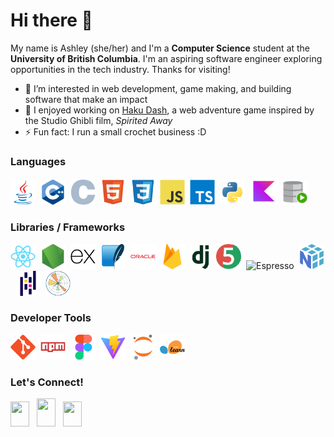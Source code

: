 # Hi there 👋

My name is Ashley (she/her) and I'm a **Computer Science** student at the **University of British Columbia**. 
I'm an aspiring software engineer exploring opportunities in the tech industry. Thanks for visiting!

- 🌱 I’m interested in web development, game making, and building software that make an impact
- 🔭 I enjoyed working on [Haku Dash](https://haku-dash.vercel.app), a web adventure game inspired by the Studio Ghibli film, *Spirited Away*
- ⚡ Fun fact: I run a small crochet business :D
  
### Languages
<img src="https://github.com/devicons/devicon/blob/master/icons/java/java-original.svg" title="Java" alt="Java" width="40" height="40" />&nbsp;
<img src="https://github.com/devicons/devicon/blob/master/icons/cplusplus/cplusplus-original.svg" title="C++" alt="C++" width="40" height="40" />&nbsp;
<img src="https://github.com/devicons/devicon/blob/master/icons/c/c-original.svg" title="C" alt="C" width="40" height="40" />&nbsp;
<img src="https://github.com/devicons/devicon/blob/master/icons/html5/html5-original.svg" title="HTML" alt="HTML" width="40" height="40" />&nbsp;
<img src="https://github.com/devicons/devicon/blob/master/icons/css3/css3-original.svg"  title="CSS" alt="CSS" width="40" height="40" />&nbsp;
<img src="https://github.com/devicons/devicon/blob/master/icons/javascript/javascript-original.svg" title="JavaScript" alt="JavaScript" width="40" height="40" />&nbsp;
<img src="https://github.com/devicons/devicon/blob/master/icons/typescript/typescript-original.svg" title="TypeScript" alt="TypeScript" width="40" height="40" />&nbsp;
<img src="https://github.com/devicons/devicon/blob/master/icons/python/python-original.svg" title="Python" alt="Python" width="40" height="40" />&nbsp;
<img src="https://github.com/devicons/devicon/blob/master/icons/kotlin/kotlin-original.svg" title="Kotlin" alt="Kotlin" width="45" height="43" />&nbsp;
<img src="https://github.com/devicons/devicon/blob/master/icons/sqldeveloper/sqldeveloper-original.svg" title="SQL" alt="SQL" width="40" height="40" />&nbsp;

### Libraries / Frameworks
<img src="https://github.com/devicons/devicon/blob/master/icons/react/react-original.svg" title="React.js" alt="React.js" width="40" height="40" />&nbsp; 
<img src="https://github.com/devicons/devicon/blob/master/icons/nodejs/nodejs-original.svg" title="Node.js" alt="Node.js" width="40" height="40" />&nbsp; 
<img src="https://github.com/devicons/devicon/blob/master/icons/express/express-original.svg" title="Express" alt="Express" width="40" height="40" />&nbsp; 
<img src="https://github.com/devicons/devicon/blob/master/icons/sqlite/sqlite-original.svg" title="SQLite" alt="SQLite" width="40" height="40" />&nbsp; 
<img src="https://github.com/devicons/devicon/blob/master/icons/oracle/oracle-original.svg" title="Oracle" alt="Oracle" width="40" height="40" />&nbsp; 
<img src="https://github.com/devicons/devicon/blob/master/icons/firebase/firebase-original.svg" title="Firebase" alt="Firebase" width="40" height="40" />&nbsp; 
<img src="https://github.com/devicons/devicon/blob/master/icons/django/django-plain.svg" title="Django" alt="Django" width="34" height="38" />&nbsp;
<img src="https://github.com/devicons/devicon/blob/master/icons/junit/junit-original.svg" title="JUnit" alt="JUnit" width="40" height="40" />&nbsp;
<img src="https://developer.android.com/static/images/training/testing/espresso.png" title="Espresso" alt="Espresso" width="40" height="40" />&nbsp;
<img src="https://github.com/devicons/devicon/blob/master/icons/numpy/numpy-original.svg" title="NumPy" alt="NumPy" width="40" height="40" />&nbsp;
<img src="https://github.com/devicons/devicon/blob/master/icons/pandas/pandas-original.svg" title="Pandas" alt="Pandas" width="40" height="40" />&nbsp;
<img src="https://github.com/devicons/devicon/blob/master/icons/matplotlib/matplotlib-original.svg" title="Matplotlib" alt="Matplotlib" width="40" height="40" />&nbsp;

### Developer Tools
<img src="https://github.com/devicons/devicon/blob/master/icons/git/git-original.svg" title="Git" alt="Git" width="40" height="40" />&nbsp;
<img src="https://github.com/devicons/devicon/blob/master/icons/npm/npm-original-wordmark.svg" title="npm" alt="npm" width="40" height="40" />&nbsp;
<img src="https://github.com/devicons/devicon/blob/master/icons/figma/figma-original.svg" title="Figma" alt="Figma" width="40" height="40" />&nbsp;
<img src="https://github.com/devicons/devicon/blob/master/icons/vitejs/vitejs-original.svg" title="Vite" alt="Vite" width="40" height="40" />&nbsp;
<img src="https://github.com/devicons/devicon/blob/master/icons/jupyter/jupyter-original.svg" title="Jupyter" alt="Jupyter" width="40" height="40" />&nbsp;
<img src="https://github.com/devicons/devicon/blob/master/icons/scikitlearn/scikitlearn-original.svg" title="ScikitLearn" alt="ScikitLearn" width="40" height="40" />&nbsp; 

### Let's Connect!
[<img src="https://upload.wikimedia.org/wikipedia/commons/7/7e/Gmail_icon_%282020%29.svg" width="30" height="40"/>](mailto:ashleywu2004@gmail.com) &nbsp;
[<img src="https://raw.githubusercontent.com/rahuldkjain/github-profile-readme-generator/master/src/images/icons/Social/linked-in-alt.svg" width="30" height="45"/>](https://www.linkedin.com/in/ashley-wu-810251281/) &nbsp;
[<img src="https://raw.githubusercontent.com/rahuldkjain/github-profile-readme-generator/master/src/images/icons/Social/instagram.svg" width="30" height="40"/>](https://instagram.com/ashley.wuu_) &nbsp;


<!--
**ashwu11/ashwu11** is a ✨ _special_ ✨ repository because its `README.md` (this file) appears on your GitHub profile.

Here are some ideas to get you started:

- 🔭 I’m currently working on ...
- 🌱 I’m currently learning ...
- 👯 I’m looking to collaborate on ...
- 🤔 I’m looking for help with ...
- 💬 Ask me about ...
- 📫 How to reach me: ...
- 😄 Pronouns: ...
- ⚡ Fun fact: ...


-->
